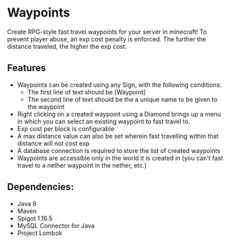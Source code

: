 # Waypoints
Create RPG-style fast travel waypoints for your server in minecraft! To prevent player abuse,
an exp cost penalty is enforced. The further the distance traveled, the higher the exp cost.

## Features
- Waypoints can be created using any Sign, with the following conditions:
    - The first line of text should be [Waypoint]
    - The second line of text should be the a unique name to be given to the waypoint
- Right clicking on a created waypoint using a Diamond brings up a menu in which you can select an existing waypoint to fast travel to.
- Exp cost per block is configurable
- A max distance value can also be set wherein fast travelling within that distance will not cost exp
- A database connection is required to store the list of created waypoints
- Waypoints are accessible only in the world it is created in (you can't fast travel to a nether waypoint in the nether, etc.)

## Dependencies:
- Java 8
- Maven
- Spigot 1.16.5
- MySQL Connector for Java
- Project Lombok
